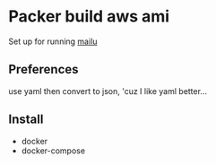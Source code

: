 # Packer build aws ami

Set up for running [mailu](https://mailu.io/1.7)

## Preferences
use yaml then convert to json, 'cuz I like yaml better...

## Install
* docker
* docker-compose

